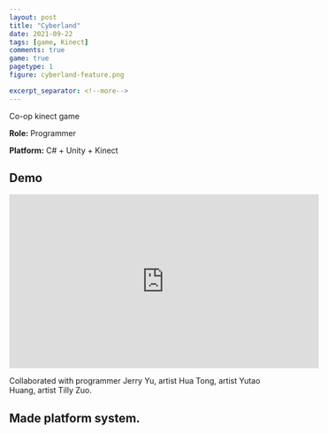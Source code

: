 ```yaml
---
layout: post
title: "Cyberland"
date: 2021-09-22
tags: [game, Kinect]
comments: true
game: true
pagetype: 1
figure: cyberland-feature.png

excerpt_separator: <!--more-->
---
```

Co-op kinect game

<b>Role:</b> Programmer

<b>Platform:</b> C# + Unity + Kinect
<!--more-->

## Demo
<iframe width="560" height="315" src="https://www.youtube.com/embed/NabUOkgpaI8" frameborder="0" allow="accelerometer; autoplay; encrypted-media; gyroscope; picture-in-picture" allowfullscreen></iframe>

Collaborated with programmer Jerry Yu, artist Hua Tong, artist Yutao Huang, artist Tilly Zuo.


## Made platform system.